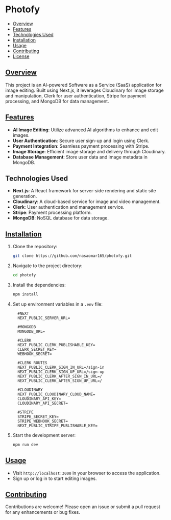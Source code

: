 # Photofy
- [Overview](#overview)
- [Features](#features)
- [Technologies Used](#technologies-used)
- [Installation](#installation)
- [Usage](#usage)
- [Contributing](#contributing)
- [License](#license)


## [Overview](#overview)
This project is an AI-powered Software as a Service (SaaS) application for image editing. Built using Next.js, it leverages Cloudinary for image storage and manipulation, Clerk for user authentication, Stripe for payment processing, and MongoDB for data management.

## [Features](#features)
- **AI Image Editing**: Utilize advanced AI algorithms to enhance and edit images.
- **User Authentication**: Secure user sign-up and login using Clerk.
- **Payment Integration**: Seamless payment processing with Stripe.
- **Image Storage**: Efficient image storage and delivery through Cloudinary.
- **Database Management**: Store user data and image metadata in MongoDB.

## Technologies Used
- **Next.js**: A React framework for server-side rendering and static site generation.
- **Cloudinary**: A cloud-based service for image and video management.
- **Clerk**: User authentication and management service.
- **Stripe**: Payment processing platform.
- **MongoDB**: NoSQL database for data storage.

## [Installation](#installation)
1. Clone the repository:
   ```bash
   git clone https://github.com/nasaomar165/photofy.git
   ```
2. Navigate to the project directory:
   ```bash
   cd photofy
   ```
3. Install the dependencies:
   ```bash
   npm install
   ```
4. Set up environment variables in a `.env` file:
   ```plaintext
     #NEXT
     NEXT_PUBLIC_SERVER_URL=
   
     #MONGODB
     MONGODB_URL=
      
     #CLERK
     NEXT_PUBLIC_CLERK_PUBLISHABLE_KEY=
     CLERK_SECRET_KEY=
     WEBHOOK_SECRET=

     #CLERK ROUTES
     NEXT_PUBLIC_CLERK_SIGN_IN_URL=/sign-in
     NEXT_PUBLIC_CLERK_SIGN_UP_URL=/sign-up
     NEXT_PUBLIC_CLERK_AFTER_SIGN_IN_URL=/
     NEXT_PUBLIC_CLERK_AFTER_SIGN_UP_URL=/
   
     #CLOUDINARY
     NEXT_PUBLIC_CLOUDINARY_CLOUD_NAME=
     CLOUDINARY_API_KEY=
     CLOUDINARY_API_SECRET=
   
     #STRIPE
     STRIPE_SECRET_KEY=
     STRIPE_WEBHOOK_SECRET=
     NEXT_PUBLIC_STRIPE_PUBLISHABLE_KEY=
   ```
5. Start the development server:
   ```bash
   npm run dev
   ```

## [Usage](#usage)
- Visit `http://localhost:3000` in your browser to access the application.
- Sign up or log in to start editing images.

## [Contributing](#contributing)
Contributions are welcome! Please open an issue or submit a pull request for any enhancements or bug fixes.
